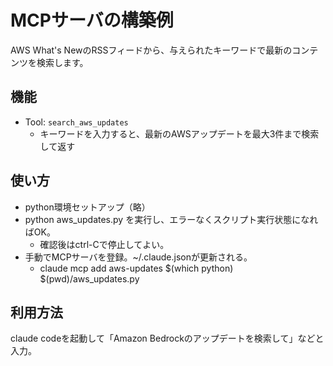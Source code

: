 # MCPサーバの構築例

AWS What's NewのRSSフィードから、与えられたキーワードで最新のコンテンツを検索します。

## 機能
- Tool: `search_aws_updates`
  - キーワードを入力すると、最新のAWSアップデートを最大3件まで検索して返す

## 使い方
- python環境セットアップ（略）
- python aws_updates.py を実行し、エラーなくスクリプト実行状態になればOK。
  - 確認後はctrl-Cで停止してよい。
- 手動でMCPサーバを登録。~/.claude.jsonが更新される。
  - claude mcp add aws-updates $(which python) $(pwd)/aws_updates.py

## 利用方法

claude codeを起動して「Amazon Bedrockのアップデートを検索して」などと入力。
